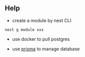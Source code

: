 ## Help

* create a module by nest CLI
```
nest g module xxx
```


* use docker to pull postgres 

* use [prisma](https://www.prisma.io/) to manage database